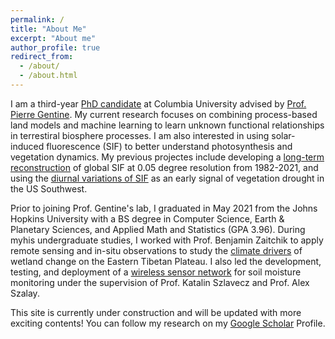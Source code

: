 ```yaml
---
permalink: /
title: "About Me"
excerpt: "About me"
author_profile: true
redirect_from: 
  - /about/
  - /about.html
---
```


I am a third-year [PhD candidate](https://gentinelab.eee.columbia.edu/people/jianing-fang) at Columbia University advised by [Prof. Pierre Gentine](https://www.eee.columbia.edu/faculty/pierre-gentine). My current research focuses on combining process-based land models and machine learning to learn unknown functional relationships in terrestiral biosphere processes. I am also interested in using solar-induced fluorescence (SIF) to better understand photosynthesis and vegetation dynamics. My previous projectes include developing a [long-term reconstruction](https://arxiv.org/abs/2311.14987) of global SIF at 0.05 degree resolution from 1982-2021, and using the [diurnal variations of SIF](https://onlinelibrary.wiley.com/doi/abs/10.1111/gcb.16683) as an early signal of vegetation drought in the US Southwest.

Prior to joining Prof. Gentine's lab, I graduated in May 2021 from the Johns Hopkins University with a BS degree in Computer Science, Earth & Planetary Sciences, and Applied Math and Statistics (GPA 3.96). During myhis undergraduate studies, I worked with Prof. Benjamin Zaitchik to apply remote sensing and in-situ observations to study the [climate drivers](https://www.mdpi.com/2072-4292/13/8/1484) of wetland change on the Eastern Tibetan Plateau. I also led the development, testing, and deployment of a [wireless sensor network](https://arxiv.org/abs/2102.10260) for soil moisture monitoring under the supervision of Prof. Katalin Szlavecz and Prof. Alex Szalay. 

This site is currently under construction and will be updated with more exciting contents! You can follow my research on my [Google Scholar](https://scholar.google.com/citations?user=yLkTvcsAAAAJ&hl=en&oi=ao) Profile.

